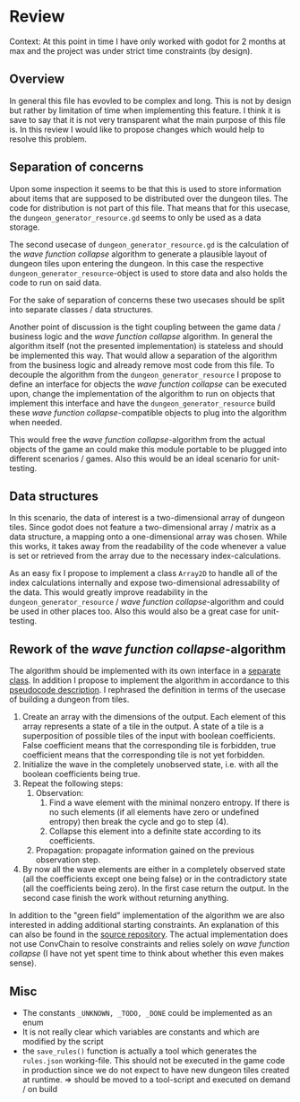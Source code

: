 # Review
Context:
At this point in time I have only worked with godot for 2 months at max and the project was under strict time constraints (by design). 

## Overview 
In general this file has evovled to be complex and long. This is not by design but rather by limitation of time when implementing this feature.
I think it is save to say that it is not very transparent what the main purpose of this file is. In this review I would like to propose changes which would help to resolve this problem.

## Separation of concerns
Upon some inspection it seems to be that this is used to store information about items that are supposed to be distributed over the dungeon tiles. The code for distribution is not part of this file. That means that for this usecase, the `dungeon_generator_resource.gd` seems to only be used as a data storage. 

The second usecase of `dungeon_generator_resource.gd` is the calculation of the *wave function collapse* algorithm to generate a plausible layout of dungeon tiles upon entering the dungeon. In this case the respective `dungeon_generator_resource`-object is used to store data and also holds the code to run on said data.

For the sake of separation of concerns these two usecases should be split into separate classes / data structures.


Another point of discussion is the tight coupling between the game data / business logic and the *wave function collapse* algorithm. In general the algorithm itself (not the presented implementation) is stateless and should be implemented this way. That would allow a separation of the algorithm from the business logic and already remove most code from this file.
To decouple the algorithm from the `dungeon_generator_resource` I propose to define an interface for objects the *wave function collapse* can be executed upon, change the implementation of the algorithm to run on objects that implement this interface and have the `dungeon_generator_resource` build these *wave function collapse*-compatible objects to plug into the algorithm when needed.

This would free the *wave function collapse*-algorithm from the actual objects of the game an could make this module portable to be plugged into different scenarios / games. Also this would be an ideal scenario for unit-testing.

## Data structures
In this scenario, the data of interest is a two-dimensional array of dungeon tiles. Since godot does not feature a two-dimensional array / matrix as a data structure, a mapping onto a one-dimensional array was chosen. While this works, it takes away from the readability of the code whenever a value is set or retrieved from the array due to the necessary index-calculations. 

As an easy fix I propose to implement a class `Array2D` to handle all of the index calculations internally and expose two-dimensional adressability of the data. This would greatly improve readability in the `dungeon_generator_resource` / *wave function collapse*-algorithm and could be used in other places too. Also this would also be a great case for unit-testing.

## Rework of the *wave function collapse*-algorithm
The algorithm should be implemented with its own interface in a [separate class](#separation-of-concerns). In addition I propose to implement the algorithm in accordance to this [pseudocode description](https://github.com/mxgmn/WaveFunctionCollapse?tab=readme-ov-file#algorithm). I rephrased the definition in terms of the usecase of building a dungeon from tiles.

1. Create an array with the dimensions of the output. Each element of this array represents a state of a tile in the output. A state of a tile is a superposition of possible tiles of the input with boolean coefficients. False coefficient means that the corresponding tile is forbidden, true coefficient means that the corresponding tile is not yet forbidden.
2. Initialize the wave in the completely unobserved state, i.e. with all the boolean coefficients being true.
3. Repeat the following steps:
    1. Observation:
        1. Find a wave element with the minimal nonzero entropy. If there is no such elements (if all elements have zero or undefined entropy) then break the cycle and go to step (4).
        2. Collapse this element into a definite state according to its coefficients.
    2. Propagation: propagate information gained on the previous observation step.
4. By now all the wave elements are either in a completely observed state (all the coefficients except one being false) or in the contradictory state (all the coefficients being zero). In the first case return the output. In the second case finish the work without returning anything.

In addition to the "green field" implementation of the algorithm we are also interested in adding additional starting constraints. An explanation of this can also be found in the [source repository](https://github.com/mxgmn/WaveFunctionCollapse?tab=readme-ov-file#constrained-synthesis). The actual implementation does not use ConvChain to resolve constraints and relies solely on *wave function collapse* (I have not yet spent time to think about whether this even makes sense).

## Misc
- The constants `_UNKNOWN, _TODO, _DONE` could be implemented as an enum
- It is not really clear which variables are constants and which are modified by the script
- the `save_rules()` function is actually a tool which generates the `rules.json` working-file. This should not be executed in the game code in production since we do not expect to have new dungeon tiles created at runtime. => should be moved to a tool-script and executed on demand / on build
